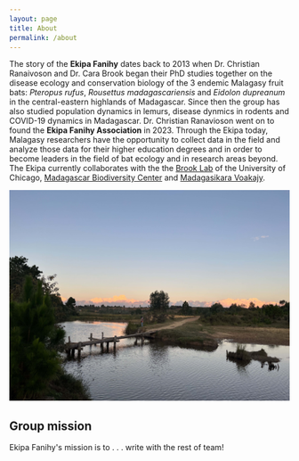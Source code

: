 ```yaml
---
layout: page
title: About
permalink: /about
---
```



The story of the **Ekipa Fanihy** dates back  to 2013 when Dr. Christian Ranaivoson and Dr. Cara Brook began their PhD studies together on the disease ecology and conservation biology of the 3 endemic Malagasy fruit bats: *Pteropus rufus*, *Rousettus madagascariensis* and *Eidolon dupreanum* in the central-eastern highlands of Madagascar. Since then the group has also studied population dynamics in lemurs, disease dynmics in rodents and COVID-19 dynamics in Madagascar. Dr. Christian Ranavioson went on to found the **Ekipa Fanihy Association** in 2023. Through the Ekipa today, Malagasy researchers have the opportunity to collect data in the field and analyze those data for their higher education degrees and in order to become leaders in the field of bat ecology and in research areas beyond. The Ekipa currently collaborates with the the [Brook Lab](https://brooklab.org/) of the University of Chicago, [Madagascar Biodiversity Center](https://www.madagascarbio.org/) and [Madagasikara Voakajy](https://www.madagasikara-voakajy.org/). 

<img src="/assets/river_Morarano.jpeg" alt="river" class="float-end col-md-5" />

<h2>Group mission</h2>

Ekipa Fanihy's mission is to . . . write with the rest of team!

